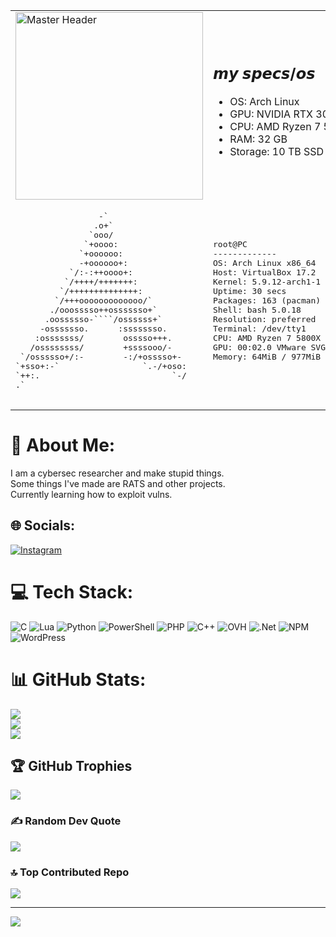<table>
  <tr>
    <td>
      <img src="https://lh4.googleusercontent.com/proxy/M3Wu9dQsgvdBXytqnJujm7VaFnzzzsXscEoaeRZ9VtNAXImcyDu1kIVOOfQBWpwp4iNrbPQOR5Am4V378H_Vr89s7K1g8z4aIy59nWa81qB5N7g" alt="Master Header" width="300">
    </td>
    <td>
      <h2>𝙢𝙮 𝙨𝙥𝙚𝙘𝙨/𝙤𝙨</h2>
      <ul>
        <li>OS: Arch Linux</li>
        <li>GPU: NVIDIA RTX 3060</li>
        <li>CPU: AMD Ryzen 7 5800X</li>
        <li>RAM: 32 GB</li>
        <li>Storage: 10 TB SSD</li>
      </ul>
    </td>
  </tr>
  <tr>
    <td>
      <!-- ASCII Art for Arch Linux -->
      <pre>
                 -`                 
                .o+`                
               `ooo/                
              `+oooo:               
             `+oooooo:              
             -+oooooo+:             
           `/:-:++oooo+:            
          `/++++/+++++++:           
         `/++++++++++++++:          
        `/+++ooooooooooooo/`        
       ./ooosssso++osssssso+`       
      .oossssso-````/ossssss+`      
     -osssssso.      :ssssssso.     
    :osssssss/        osssso+++.    
   /ossssssss/        +ssssooo/-    
 `/ossssso+/:-        -:/+osssso+-  
`+sso+:-`                 `.-/+oso: 
`++:.                           `-/ 
.`                                  
      </pre>
    </td>
    <td>
      <!-- System Information -->
      <pre>
root@PC
-------------
OS: Arch Linux x86_64
Host: VirtualBox 17.2
Kernel: 5.9.12-arch1-1
Uptime: 30 secs
Packages: 163 (pacman)
Shell: bash 5.0.18
Resolution: preferred
Terminal: /dev/tty1
CPU: AMD Ryzen 7 5800X
GPU: 00:02.0 VMware SVGA II Adapter
Memory: 64MiB / 977MiB
      </pre>
    </td>
  </tr>
</table>

# 🎀 About Me:
I am a cybersec researcher and make stupid things.<br>Some things I've made are RATS and other projects.<br>Currently learning how to exploit vulns.

## 🌐 Socials:
[![Instagram](https://img.shields.io/badge/Instagram-%23E4405F.svg?logo=Instagram&logoColor=white)](https://instagram.com/dokkaebl) 

# 💻 Tech Stack:
![C](https://img.shields.io/badge/c-%2300599C.svg?style=for-the-badge&logo=c&logoColor=white) ![Lua](https://img.shields.io/badge/lua-%232C2D72.svg?style=for-the-badge&logo=lua&logoColor=white) ![Python](https://img.shields.io/badge/python-3670A0?style=for-the-badge&logo=python&logoColor=ffdd54) ![PowerShell](https://img.shields.io/badge/PowerShell-%235391FE.svg?style=for-the-badge&logo=powershell&logoColor=white) ![PHP](https://img.shields.io/badge/php-%23777BB4.svg?style=for-the-badge&logo=php&logoColor=white) ![C++](https://img.shields.io/badge/c++-%2300599C.svg?style=for-the-badge&logo=c%2B%2B&logoColor=white) ![OVH](https://img.shields.io/badge/ovh-%23123F6D.svg?style=for-the-badge&logo=ovh&logoColor=#123F6D) ![.Net](https://img.shields.io/badge/.NET-5C2D91?style=for-the-badge&logo=.net&logoColor=white) ![NPM](https://img.shields.io/badge/NPM-%23CB3837.svg?style=for-the-badge&logo=npm&logoColor=white) ![WordPress](https://img.shields.io/badge/WordPress-%23117AC9.svg?style=for-the-badge&logo=WordPress&logoColor=white)

# 📊 GitHub Stats:
![](https://github-readme-stats.vercel.app/api?username=DOKKAEBIx&theme=radical&hide_border=false&include_all_commits=true&count_private=false)<br/>
![](https://github-readme-streak-stats.herokuapp.com/?user=DOKKAEBIx&theme=radical&hide_border=false)<br/>
![](https://github-readme-stats.vercel.app/api/top-langs/?username=DOKKAEBIx&theme=radical&hide_border=false&include_all_commits=true&count_private=false&layout=compact)

## 🏆 GitHub Trophies
![](https://github-profile-trophy.vercel.app/?username=DOKKAEBIx&theme=tokyonight&no-frame=false&no-bg=true&margin-w=4)

### ✍️ Random Dev Quote
![](https://quotes-github-readme.vercel.app/api?type=horizontal&theme=tokyonight)

### 🔝 Top Contributed Repo
![](https://github-contributor-stats.vercel.app/api?username=DOKKAEBIx&limit=5&theme=dark&combine_all_yearly_contributions=true)

---
[![](https://visitcount.itsvg.in/api?id=DOKKAEBIx&icon=0&color=0)](https://visitcount.itsvg.in)
